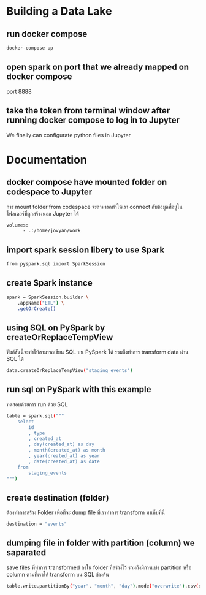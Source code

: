 # Building a Data Lake

## run docker compose

```sh
docker-compose up
```

## open spark on port that we already mapped on docker compose

port 8888

## take the token from terminal window after running docker compose to log in to Jupyter

We finally can configurate python files in Jupyter


# Documentation

## docker compose have mounted folder on codespace to Jupyter
การ mount folder from codespace จะสามารถทำให้เรา connect กับข้อมูลที่อยู่ในโฟลเดอร์ที่ถูกสร้างนอก Jupyter ได้

```sh
volumes:
      - .:/home/jovyan/work
```
## import spark session libery to use Spark

```sh
from pyspark.sql import SparkSession
```

## create Spark instance

```sh
spark = SparkSession.builder \
    .appName("ETL") \
    .getOrCreate()
```

## using SQL on PySpark by createOrReplaceTempView
ฟังก์ชันนี้จะทำให้สามารถเขียน SQL บน PySpark ได้ รวมถึงทำการ transform data ผ่าน SQL ได้

```sh
data.createOrReplaceTempView("staging_events")
```

## run sql on PySpark with this example
ทดสอบด้วยการ run ด้วย SQL 

```sh
table = spark.sql("""
    select
        id
        , type
        , created_at
        , day(created_at) as day
        , month(created_at) as month
        , year(created_at) as year
        , date(created_at) as date
    from
        staging_events
""")
```

## create destination (folder)
ต้องทำการสร้าง Folder เพื่อที่จะ dump file ที่เราทำการ transform มาเก็บที่นี่

```sh
destination = "events"
```

## dumping file in folder with partition (column) we saparated 
save files ที่ทำการ transformed ลงใน folder ที่สร้างไว้
รวมถึงมีการแบ่ง partition หรือ column ตามที่เราได้ transform บน SQL ข้างต้น

```sh
table.write.partitionBy("year", "month", "day").mode("overwrite").csv(destination)
```